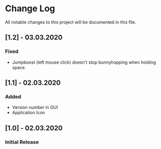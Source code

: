 # Change Log
All notable changes to this project will be documented in this file.

 ## [1.2] - 03.03.2020
 
### Fixed
 - Jumpboost (left mouse click) doesn't stop bunnyhopping when holding space.
 
## [1.1] - 02.03.2020
 
### Added
 - Version number in GUI
 - Application Icon
 
 
## [1.0] - 02.03.2020
 
### Initial Release
